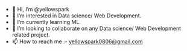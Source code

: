 - 👋 Hi, I’m @yellowspark
- 👀 I’m interested in Data science/ Web Development.
- 🌱 I’m currently learning ML.
- 💞️ I’m looking to collaborate on any Data science/ Web Development related project.
- 📫 How to reach me :- yellowspark0806@gmail.com

<!---
yellowspark/yellowspark is a ✨ special ✨ repository because its `README.md` (this file) appears on your GitHub profile.
You can click the Preview link to take a look at your changes.
--->
